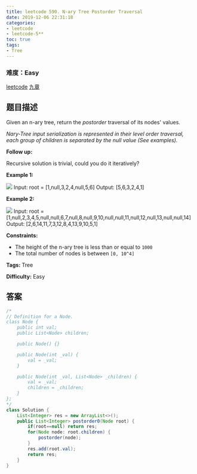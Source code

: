 ```yaml
---
title: leetcode 590. N-ary Tree Postorder Traversal
date: 2019-12-06 22:31:18
categories:
- leetcode
- leetcode-5**
toc: true
tags:
- Tree
---
```

### 难度：Easy

<a href="https://leetcode.com/problems/n-ary-tree-postorder-traversal/">leetcode</a>
<a href="https://www.jiuzhang.com/solution/n-ary-tree-postorder-traversal/">九章</a>
## 题目描述
Given an n-ary tree, return the _postorder_ traversal of its nodes' values.

_Nary-Tree input serialization  is represented in their level order traversal,
each group of children is separated by the null value (See examples)._



**Follow up:**

Recursive solution is trivial, could you do it iteratively?



**Example 1:**

![](https://assets.leetcode.com/uploads/2018/10/12/narytreeexample.png)
            Input: root = [1,null,3,2,4,null,5,6]    Output: [5,6,3,2,4,1]    

**Example 2:**

![](https://assets.leetcode.com/uploads/2019/11/08/sample_4_964.png)
            Input: root = [1,null,2,3,4,5,null,null,6,7,null,8,null,9,10,null,null,11,null,12,null,13,null,null,14]    Output: [2,6,14,11,7,3,12,8,4,13,9,10,5,1]    



**Constraints:**

  * The height of the n-ary tree is less than or equal to `1000`
  * The total number of nodes is between `[0, 10^4]`


**Tags:** Tree

**Difficulty:** Easy
## 答案
<!--more-->
```java
/*
// Definition for a Node.
class Node {
    public int val;
    public List<Node> children;

    public Node() {}

    public Node(int _val) {
        val = _val;
    }

    public Node(int _val, List<Node> _children) {
        val = _val;
        children = _children;
    }
};
*/
class Solution {
    List<Integer> res = new ArrayList<>();
    public List<Integer> postorder0(Node root) {
        if(root==null) return res;
        for(Node node: root.children) {
            postorder(node);
        }
        res.add(root.val);
        return res;
    }
}
```
